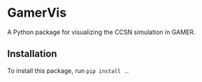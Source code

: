 # GamerVis

A Python package for visualizing the CCSN simulation in GAMER.


## Installation

To install this package, run `pip install .`.
